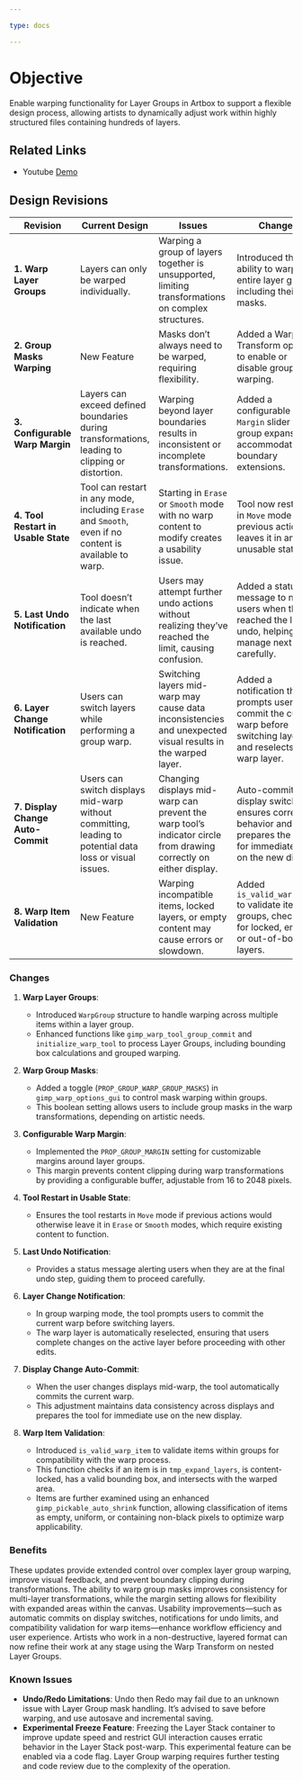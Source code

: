 ```yaml
---

type: docs

---
```


# Objective

Enable warping functionality for Layer Groups in Artbox to support a flexible design process, allowing artists to dynamically adjust work within highly structured files containing hundreds of layers.

## Related Links

- Youtube [Demo](https://youtu.be/nUbQFMhGr1s)

## Design Revisions

| **Revision**                   | **Current Design**                                                                                  | **Issues**                                                                                             | **Changes**                                                                                                         |
|--------------------------------|----------------------------------------------------------------------------------------------------|--------------------------------------------------------------------------------------------------------|----------------------------------------------------------------------------------------------------------------------|
| **1. Warp Layer Groups**       | Layers can only be warped individually.                                                            | Warping a group of layers together is unsupported, limiting transformations on complex structures.     | Introduced the ability to warp entire layer groups, including their masks.                                          |
| **2. Group Masks Warping**     | New Feature                                                                                         | Masks don’t always need to be warped, requiring flexibility.                                           | Added a Warp Transform option to enable or disable group mask warping.                                               |
| **3. Configurable Warp Margin**| Layers can exceed defined boundaries during transformations, leading to clipping or distortion.    | Warping beyond layer boundaries results in inconsistent or incomplete transformations.                 | Added a configurable `Margin` slider for group expansion to accommodate boundary extensions.                        |
| **4. Tool Restart in Usable State** | Tool can restart in any mode, including `Erase` and `Smooth`, even if no content is available to warp. | Starting in `Erase` or `Smooth` mode with no warp content to modify creates a usability issue.        | Tool now restarts in `Move` mode if the previous action leaves it in an unusable state.                             |
| **5. Last Undo Notification**       | Tool doesn’t indicate when the last available undo is reached.                                      | Users may attempt further undo actions without realizing they’ve reached the limit, causing confusion. | Added a status message to notify users when they’ve reached the last undo, helping them manage next steps carefully. |
| **6. Layer Change Notification**    | Users can switch layers while performing a group warp.                                          | Switching layers mid-warp may cause data inconsistencies and unexpected visual results in the warped layer. | Added a notification that prompts users to commit the current warp before switching layers and reselects the warp layer. |
| **7. Display Change Auto-Commit**   | Users can switch displays mid-warp without committing, leading to potential data loss or visual issues. | Changing displays mid-warp can prevent the warp tool’s indicator circle from drawing correctly on either display. | Auto-commit on display switch ensures correct behavior and prepares the tool for immediate use on the new display.   |
| **8. Warp Item Validation**         | New Feature                                                                                       | Warping incompatible items, locked layers, or empty content may cause errors or slowdown.              | Added `is_valid_warp_item` to validate items in groups, checking for locked, empty, or out-of-bounds layers.       |

### Changes

1. **Warp Layer Groups**:
   - Introduced `WarpGroup` structure to handle warping across multiple items within a layer group.
   - Enhanced functions like `gimp_warp_tool_group_commit` and `initialize_warp_tool` to process Layer Groups, including bounding box calculations and grouped warping.

2. **Warp Group Masks**:
   - Added a toggle (`PROP_GROUP_WARP_GROUP_MASKS`) in `gimp_warp_options_gui` to control mask warping within groups.
   - This boolean setting allows users to include group masks in the warp transformations, depending on artistic needs.

3. **Configurable Warp Margin**:
   - Implemented the `PROP_GROUP_MARGIN` setting for customizable margins around layer groups.
   - This margin prevents content clipping during warp transformations by providing a configurable buffer, adjustable from 16 to 2048 pixels.

4. **Tool Restart in Usable State**:
   - Ensures the tool restarts in `Move` mode if previous actions would otherwise leave it in `Erase` or `Smooth` modes, which require existing content to function.

5. **Last Undo Notification**:
   - Provides a status message alerting users when they are at the final undo step, guiding them to proceed carefully.

6. **Layer Change Notification**:
   - In group warping mode, the tool prompts users to commit the current warp before switching layers.
   - The warp layer is automatically reselected, ensuring that users complete changes on the active layer before proceeding with other edits.

7. **Display Change Auto-Commit**:
   - When the user changes displays mid-warp, the tool automatically commits the current warp.
   - This adjustment maintains data consistency across displays and prepares the tool for immediate use on the new display.

8. **Warp Item Validation**:
   - Introduced `is_valid_warp_item` to validate items within groups for compatibility with the warp process.
   - This function checks if an item is in `tmp_expand_layers`, is content-locked, has a valid bounding box, and intersects with the warped area.
   - Items are further examined using an enhanced `gimp_pickable_auto_shrink` function, allowing classification of items as empty, uniform, or containing non-black pixels to optimize warp applicability.

### **Benefits**

These updates provide extended control over complex layer group warping, improve visual feedback, and prevent boundary clipping during transformations. The ability to warp group masks improves consistency for multi-layer transformations, while the margin setting allows for flexibility with expanded areas within the canvas. Usability improvements—such as automatic commits on display switches, notifications for undo limits, and compatibility validation for warp items—enhance workflow efficiency and user experience. Artists who work in a non-destructive, layered format can now refine their work at any stage using the Warp Transform on nested Layer Groups.

### Known Issues

- **Undo/Redo Limitations**: Undo then Redo may fail due to an unknown issue with Layer Group mask handling. It’s advised to save before warping, and use autosave and incremental saving.
- **Experimental Freeze Feature**: Freezing the Layer Stack container to improve update speed and restrict GUI interaction causes erratic behavior in the Layer Stack post-warp. This experimental feature can be enabled via a code flag. Layer Group warping requires further testing and code review due to the complexity of the operation.

